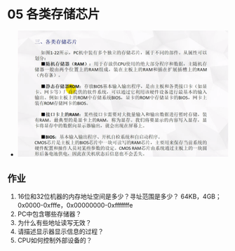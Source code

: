 # 05 各类存储芯片
* ![](./img/05%20各类存储芯片.png)
## 作业
1. 16位和32位机器的内存地址空间是多少？寻址范围是多少？
    64KB，4GB；0x0000-0xfffe，0x00000000-0xfffffffe
2. PC中包含哪些存储器？
3. 为什么有些地址读写无效？
4. 请描述显示器显示信息的过程？
5. CPU如何控制外部设备的？



